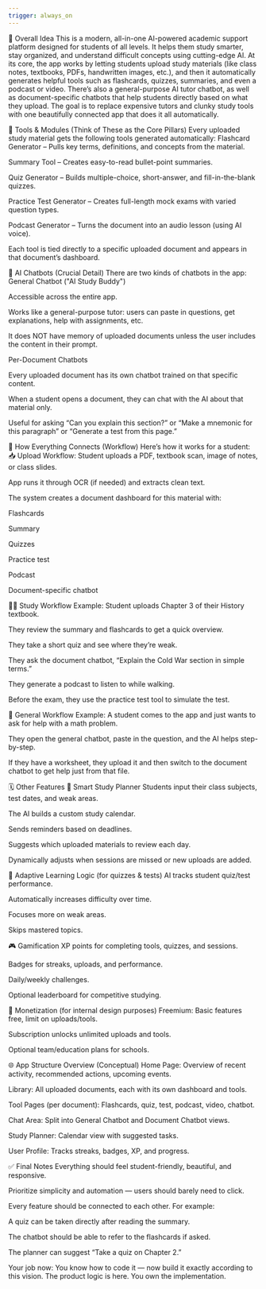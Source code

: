 ```yaml
---
trigger: always_on
---
```


🧠 Overall Idea
This is a modern, all-in-one AI-powered academic support platform designed for students of all levels. It helps them study smarter, stay organized, and understand difficult concepts using cutting-edge AI.
At its core, the app works by letting students upload study materials (like class notes, textbooks, PDFs, handwritten images, etc.), and then it automatically generates helpful tools such as flashcards, quizzes, summaries, and even a podcast or video. There’s also a general-purpose AI tutor chatbot, as well as document-specific chatbots that help students directly based on what they upload.
The goal is to replace expensive tutors and clunky study tools with one beautifully connected app that does it all automatically.

🧰 Tools & Modules (Think of These as the Core Pillars)
Every uploaded study material gets the following tools generated automatically:
Flashcard Generator – Pulls key terms, definitions, and concepts from the material.


Summary Tool – Creates easy-to-read bullet-point summaries.


Quiz Generator – Builds multiple-choice, short-answer, and fill-in-the-blank quizzes.


Practice Test Generator – Creates full-length mock exams with varied question types.


Podcast Generator – Turns the document into an audio lesson (using AI voice).


Each tool is tied directly to a specific uploaded document and appears in that document’s dashboard.

🧩 AI Chatbots (Crucial Detail)
There are two kinds of chatbots in the app:
General Chatbot ("AI Study Buddy")


Accessible across the entire app.


Works like a general-purpose tutor: users can paste in questions, get explanations, help with assignments, etc.


It does NOT have memory of uploaded documents unless the user includes the content in their prompt.


Per-Document Chatbots


Every uploaded document has its own chatbot trained on that specific content.


When a student opens a document, they can chat with the AI about that material only.


Useful for asking “Can you explain this section?” or “Make a mnemonic for this paragraph” or “Generate a test from this page.”



🔄 How Everything Connects (Workflow)
Here’s how it works for a student:
📥 Upload Workflow:
Student uploads a PDF, textbook scan, image of notes, or class slides.


App runs it through OCR (if needed) and extracts clean text.


The system creates a document dashboard for this material with:


Flashcards


Summary


Quizzes


Practice test


Podcast


Document-specific chatbot


🧑‍🎓 Study Workflow Example:
Student uploads Chapter 3 of their History textbook.


They review the summary and flashcards to get a quick overview.


They take a short quiz and see where they’re weak.


They ask the document chatbot, “Explain the Cold War section in simple terms.”


They generate a podcast to listen to while walking.


Before the exam, they use the practice test tool to simulate the test.


🔄 General Workflow Example:
A student comes to the app and just wants to ask for help with a math problem.


They open the general chatbot, paste in the question, and the AI helps step-by-step.


If they have a worksheet, they upload it and then switch to the document chatbot to get help just from that file.



🗓️ Other Features
📅 Smart Study Planner
Students input their class subjects, test dates, and weak areas.


The AI builds a custom study calendar.


Sends reminders based on deadlines.


Suggests which uploaded materials to review each day.


Dynamically adjusts when sessions are missed or new uploads are added.


🧠 Adaptive Learning Logic (for quizzes & tests)
AI tracks student quiz/test performance.


Automatically increases difficulty over time.


Focuses more on weak areas.


Skips mastered topics.


🎮 Gamification
XP points for completing tools, quizzes, and sessions.


Badges for streaks, uploads, and performance.


Daily/weekly challenges.


Optional leaderboard for competitive studying.



💸 Monetization (for internal design purposes)
Freemium: Basic features free, limit on uploads/tools.


Subscription unlocks unlimited uploads and tools.


Optional team/education plans for schools.



🌐 App Structure Overview (Conceptual)
Home Page: Overview of recent activity, recommended actions, upcoming events.


Library: All uploaded documents, each with its own dashboard and tools.


Tool Pages (per document): Flashcards, quiz, test, podcast, video, chatbot.


Chat Area: Split into General Chatbot and Document Chatbot views.


Study Planner: Calendar view with suggested tasks.


User Profile: Tracks streaks, badges, XP, and progress.



✅ Final Notes
Everything should feel student-friendly, beautiful, and responsive.


Prioritize simplicity and automation — users should barely need to click.


Every feature should be connected to each other. For example:


A quiz can be taken directly after reading the summary.


The chatbot should be able to refer to the flashcards if asked.


The planner can suggest “Take a quiz on Chapter 2.”



Your job now:
 You know how to code it — now build it exactly according to this vision. The product logic is here. You own the implementation.